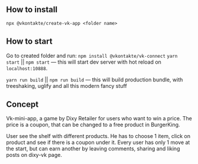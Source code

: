 ## How to install

`npx @vkontakte/create-vk-app <folder name>`

## How to start

Go to created folder and run:
`npm install @vkontakte/vk-connect`
`yarn start` || `npm start` — this will start dev server with hot reload on `localhost:10888`.


`yarn run build` || `npm run build` — this will build production bundle, with treeshaking, uglify and all this modern fancy stuff


## Concept

Vk-mini-app, a game by Dixy Retailer for users who want to win a price. 
The price is a coupon, that can be changed to a free product in BurgerKing.

User see the shelf with different products. He has to choose 1 item, click on product and see if there is a coupon under it.
Every user has only 1 move at the start, but can earn another by leaving comments, sharing and liking posts on dixy-vk page.

